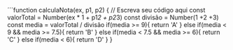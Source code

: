 ´´´function calculaNota(ex, p1, p2) {
  // Escreva seu código aqui
   const valorTotal = Number(ex * 1 + p1*2 + p2*3)
    const divisão = Number(1 +2 +3)
    const media = valorTotal / divisão
    if(media >= 9){
        return 'A'
    }
    else if(media < 9 && media >= 7.5){
        return 'B'
    }
    else if(media < 7.5 && media >= 6){
        return 'C'
    }
    else if(media < 6){
        return 'D'
    }
}
